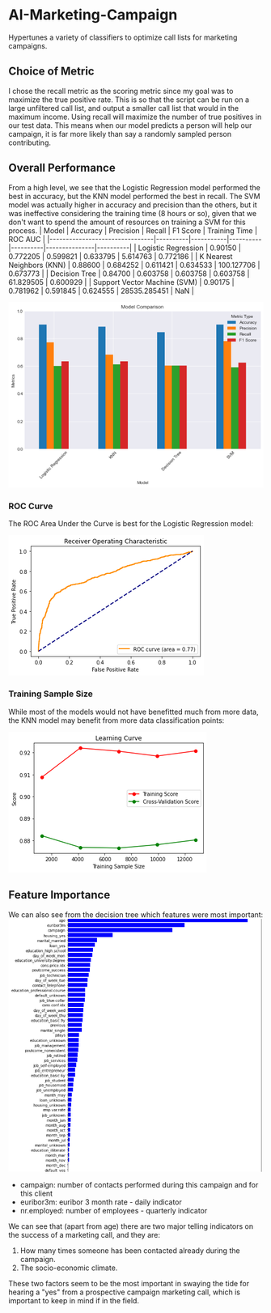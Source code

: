 # AI-Marketing-Campaign
Hypertunes a variety of classifiers to optimize call lists for marketing campaigns.

## Choice of Metric
I chose the recall metric as the scoring metric since my goal was to maximize the true positive rate. This is so that the script can be run on a large unfiltered call list, and output a smaller call list that would in the maximum income. Using recall will maximize the number of true positives in our test data. This means when our model predicts a person will help our campaign, it is far more likely than say a randomly sampled person contributing.

## Overall Performance
From a high level, we see that the Logistic Regression model performed the best in accuracy, but the KNN model performed the best in recall. The SVM model was actually higher in accuracy and precision than the others, but it was ineffective considering the training time (8 hours or so), given that we don't want to spend the amount of resources on training a SVM for this process.
| Model                          | Accuracy | Precision | Recall   | F1 Score | Training Time | ROC AUC  |
|--------------------------------|----------|-----------|----------|----------|---------------|----------|
| Logistic Regression            | 0.90150  | 0.772205  | 0.599821 | 0.633795 | 5.614763      | 0.772186 |
| K Nearest Neighbors (KNN)      | 0.88600  | 0.684252  | 0.611421 | 0.634533 | 100.127706    | 0.673773 |
| Decision Tree                  | 0.84700  | 0.603758  | 0.603758 | 0.603758 | 61.829505     | 0.600929 |
| Support Vector Machine (SVM)   | 0.90175  | 0.781962  | 0.591845 | 0.624555 | 28535.285451  | NaN      |

![Overall](data/metrics.png)

### ROC Curve
The ROC Area Under the Curve is best for the Logistic Regression model:

![roc_logreg](data/roc_logreg.png)

### Training Sample Size
While most of the models would not have benefitted much from more data, the KNN model may benefit from more data classification points:

![knn_length](data/lc_knn.png)

## Feature Importance
We can also see from the decision tree which features were most important:
<img src="data/fi_tree.png" alt="description" style="width:600px;height:500px;object-fit:cover;">
- campaign: number of contacts performed during this campaign and for this client
- euribor3m: euribor 3 month rate - daily indicator
- nr.employed: number of employees - quarterly indicator

We can see that (apart from age) there are two major telling indicators on the success of a marketing call, and they are:
1) How many times someone has been contacted already during the campaign.
2) The socio-economic climate.

These two factors seem to be the most important in swaying the tide for hearing a "yes" from a prospective campaign marketing call, which is important to keep in mind if in the field.
